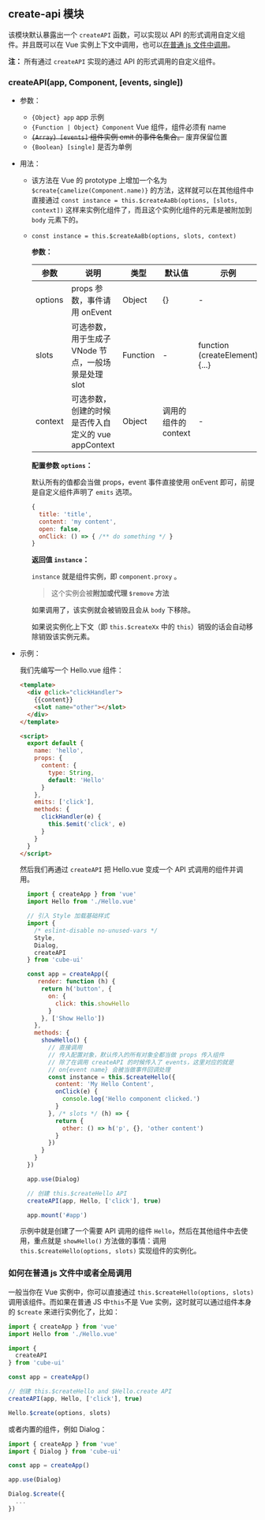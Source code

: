 ## create-api 模块

该模块默认暴露出一个 `createAPI` 函数，可以实现以 API 的形式调用自定义组件。并且既可以在 Vue 实例上下文中调用，也可以[在普通 js 文件中调用](https://didi.github.io/cube-ui/#/zh-CN/docs/create-api#cube-%E5%A6%82%E4%BD%95%E5%9C%A8%E6%99%AE%E9%80%9Ajs%E6%96%87%E4%BB%B6%E4%B8%AD%E6%88%96%E8%80%85%E5%85%A8%E5%B1%80%E8%B0%83%E7%94%A8-anchor)。

__注：__ 所有通过 `createAPI` 实现的通过 API 的形式调用的自定义组件。

### createAPI(app, Component, [events, single])

- 参数：

  - `{Object} app` app 示例
  - `{Function | Object} Component` Vue 组件，组件必须有 name
  - ~~`{Array} [events]` 组件实例 emit 的事件名集合。~~ 废弃保留位置
  - `{Boolean} [single]` 是否为单例

- 用法：

  - 该方法在 Vue 的 prototype 上增加一个名为 `$create{camelize(Component.name)}` 的方法，这样就可以在其他组件中直接通过 `const instance = this.$createAaBb(options, [slots, context])` 这样来实例化组件了，而且这个实例化组件的元素是被附加到 `body` 元素下的。

  - `const instance = this.$createAaBb(options, slots, context)`

    **参数：**

    | 参数 | 说明 | 类型 | 默认值 | 示例 |
    | - | - | - | - | - |
    | options | props 参数，事件请用 onEvent | Object | {} | - |
    | slots | 可选参数，用于生成子 VNode 节点，一般场景是处理 slot | Function | - | function (createElement) {...} |
    | context | 可选参数，创建的时候是否传入自定义的 vue appContext | Object | 调用的组件的 context | - |

    **配置参数 `options`：**

    默认所有的值都会当做 props，event 事件直接使用 onEvent 即可，前提是自定义组件声明了 `emits` 选项。

    ```js
    {
      title: 'title',
      content: 'my content',
      open: false,
      onClick: () => { /** do something */ }
    }
    ```

    **返回值 `instance`：**

    `instance` 就是组件实例，即 `component.proxy` 。
    > 这个实例会被**附加或代理 `$remove` 方法**

    如果调用了，该实例就会被销毁且会从 `body` 下移除。

    如果说实例化上下文（即 `this.$createXx` 中的 `this`）销毁的话会自动移除销毁该实例元素。

- 示例：

  我们先编写一个 Hello.vue 组件：

  ```html
  <template>
    <div @click="clickHandler">
      {{content}}
      <slot name="other"></slot>
    </div>
  </template>

  <script>
    export default {
      name: 'hello',
      props: {
        content: {
          type: String,
          default: 'Hello'
        }
      },
      emits: ['click'],
      methods: {
        clickHandler(e) {
          this.$emit('click', e)
        }
      }
    }
  </script>
  ```

  然后我们再通过 `createAPI` 把 Hello.vue 变成一个 API 式调用的组件并调用。

  ```js
    import { createApp } from 'vue'
    import Hello from './Hello.vue'

    // 引入 Style 加载基础样式
    import {
      /* eslint-disable no-unused-vars */
      Style,
      Dialog,
      createAPI
    } from 'cube-ui'

    const app = createApp({
       render: function (h) {
        return h('button', {
          on: {
            click: this.showHello
          }
        }, ['Show Hello'])
      },
      methods: {
        showHello() {
          // 直接调用
          // 传入配置对象，默认传入的所有对象全都当做 props 传入组件
          // 除了在调用 createAPI 的时候传入了 events，这里对应的就是
          // on{event name} 会被当做事件回调处理
          const instance = this.$createHello({
            content: 'My Hello Content',
            onClick(e) {
              console.log('Hello component clicked.')
            }
          }, /* slots */ (h) => {
            return {
              other: () => h('p', {}, 'other content')
            }
          })
        }
      }
    })

    app.use(Dialog)

    // 创建 this.$createHello API
    createAPI(app, Hello, ['click'], true)

    app.mount('#app')
  ```

  示例中就是创建了一个需要 API 调用的组件 `Hello`，然后在其他组件中去使用，重点就是 `showHello()` 方法做的事情：调用 `this.$createHello(options, slots)` 实现组件的实例化。

### 如何在普通 js 文件中或者全局调用

一般当你在 Vue 实例中，你可以直接通过 `this.$createHello(options, slots)` 调用该组件。而如果在普通 JS 中`this`不是 Vue 实例，这时就可以通过组件本身的 `$create` 来进行实例化了，比如：

```js
import { createApp } from 'vue'
import Hello from './Hello.vue'

import {
  createAPI
} from 'cube-ui'

const app = createApp()

// 创建 this.$createHello and $Hello.create API
createAPI(app, Hello, ['click'], true)

Hello.$create(options, slots)
```

或者内置的组件，例如 Dialog：

```js
import { createApp } from 'vue'
import { Dialog } from 'cube-ui'

const app = createApp()

app.use(Dialog)

Dialog.$create({
  ...
})
```
